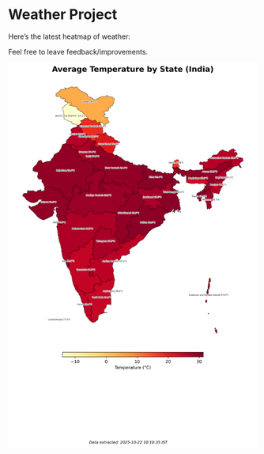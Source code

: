# Weather Project

Here’s the latest heatmap of weather:

Feel free to leave feedback/improvements.

![India Heatmap](docs/assets/india_heatmap.png?v=F86045)
